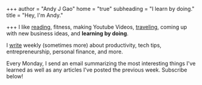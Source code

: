 +++
author = "Andy J Gao"
home = "true"
subheading = "I learn by doing."
title = "Hey, I'm Andy."

+++
I like [reading](https://andyjgao.com/notes), fitness, making Youtube Videos, [traveling](https://itsamyandandy.xyz/), coming up with new business ideas, and **learning by doing**.

I [write](https://www.andyjgao.com/blog/) weekly (sometimes more) about productivity, tech tips, entrepreneurship, personal finance, and more.

Every Monday, I send an email summarizing the most interesting things I've learned as well as any articles I've posted the previous week. Subscribe below!
